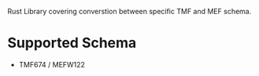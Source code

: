 Rust Library covering converstion between specific TMF and MEF schema.

# Supported Schema
- TMF674 / MEFW122